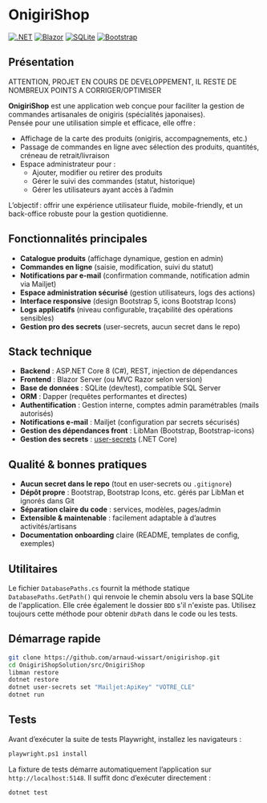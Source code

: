 # OnigiriShop

[![.NET](https://img.shields.io/badge/.NET-8.0-blue)](https://dotnet.microsoft.com/)
[![Blazor](https://img.shields.io/badge/Blazor-Server-purple)](https://dotnet.microsoft.com/apps/aspnet/web-apps/blazor)
[![SQLite](https://img.shields.io/badge/SQLite-DB-lightgrey)](https://sqlite.org/)
[![Bootstrap](https://img.shields.io/badge/Bootstrap-5.x-teal)](https://getbootstrap.com/)

## Présentation

ATTENTION, PROJET EN COURS DE DEVELOPPEMENT, IL RESTE DE NOMBREUX POINTS A CORRIGER/OPTIMISER

**OnigiriShop** est une application web conçue pour faciliter la gestion de commandes artisanales de onigiris (spécialités japonaises).  
Pensée pour une utilisation simple et efficace, elle offre :

- Affichage de la carte des produits (onigiris, accompagnements, etc.)
- Passage de commandes en ligne avec sélection des produits, quantités, créneau de retrait/livraison
- Espace administrateur pour :
  - Ajouter, modifier ou retirer des produits
  - Gérer le suivi des commandes (statut, historique)
  - Gérer les utilisateurs ayant accès à l’admin

L’objectif : offrir une expérience utilisateur fluide, mobile-friendly, et un back-office robuste pour la gestion quotidienne.

## Fonctionnalités principales

- **Catalogue produits** (affichage dynamique, gestion en admin)
- **Commandes en ligne** (saisie, modification, suivi du statut)
- **Notifications par e-mail** (confirmation commande, notification admin via Mailjet)
- **Espace administration sécurisé** (gestion utilisateurs, logs des actions)
- **Interface responsive** (design Bootstrap 5, icons Bootstrap Icons)
- **Logs applicatifs** (niveau configurable, traçabilité des opérations sensibles)
- **Gestion pro des secrets** (user-secrets, aucun secret dans le repo)


## Stack technique

- **Backend** : ASP.NET Core 8 (C#), REST, injection de dépendances
- **Frontend** : Blazor Server (ou MVC Razor selon version)
- **Base de données** : SQLite (dev/test), compatible SQL Server
- **ORM** : Dapper (requêtes performantes et directes)
- **Authentification** : Gestion interne, comptes admin paramétrables (mails autorisés)
- **Notifications e-mail** : Mailjet (configuration par secrets sécurisés)
- **Gestion des dépendances front** : LibMan (Bootstrap, Bootstrap-icons)
- **Gestion des secrets** : [user-secrets](https://learn.microsoft.com/fr-fr/aspnet/core/security/app-secrets) (.NET Core)


## Qualité & bonnes pratiques

- **Aucun secret dans le repo** (tout en user-secrets ou `.gitignore`)
- **Dépôt propre** : Bootstrap, Bootstrap Icons, etc. gérés par LibMan et ignorés dans Git
- **Séparation claire du code** : services, modèles, pages/admin
- **Extensible & maintenable** : facilement adaptable à d’autres activités/artisans
- **Documentation onboarding** claire (README, templates de config, exemples)

## Utilitaires

Le fichier `DatabasePaths.cs` fournit la méthode statique `DatabasePaths.GetPath()`
qui renvoie le chemin absolu vers la base SQLite de l'application. Elle crée
également le dossier `BDD` s'il n'existe pas. Utilisez toujours cette méthode
pour obtenir `dbPath` dans le code ou les tests.

## Démarrage rapide

```bash
git clone https://github.com/arnaud-wissart/onigirishop.git
cd OnigiriShopSolution/src/OnigiriShop
libman restore
dotnet restore
dotnet user-secrets set "Mailjet:ApiKey" "VOTRE_CLE"
dotnet run
```

## Tests

Avant d’exécuter la suite de tests Playwright, installez les navigateurs :
```bash
playwright.ps1 install
```

La fixture de tests démarre automatiquement l’application sur `http://localhost:5148`.
Il suffit donc d’exécuter directement :
```bash
dotnet test
```
